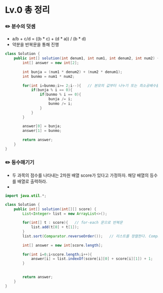# Lv.0 총 정리

###        ✏️ 분수의 덧셈

- a/b + c/d = ((b * c) + (d * a)) / (b * d) </br>
- 약분을 반복문을 통해 진행 </br>
```java
class Solution {
    public int[] solution(int denum1, int num1, int denum2, int num2) {
        int[] answer = new int[2];
        
        int bunja = (num1 * denum2) + (num2 * denum1);
        int bunmo = num1 * num2;
        
        for(int i=bunmo;i>= 2;i--){   // 분모의 값부터 나누기 또는 최소공배수를 구해서 해도된다.
            if(bunja % i == 0){
                if(bunmo % i == 0){
                    bunja /= i;
                    bunmo /= i;
                }
            }
        }
        
        answer[0] = bunja;
        answer[1] = bunmo;
        
        return answer;
    }
}
```

###        ✏️ 등수매기기

- 두 과목의 점수를 나타내는 2차원 배열 score가 있다고 가정하자. 해당 배열의 등수를 배열로 출력하라. </br>
- 
```java
import java.util.*;

class Solution {
    public int[] solution(int[][] score) {
        List<Integer> list = new ArrayList<>();
        
        for(int[] t : score){   // for-each 문으로 반복문
            list.add(t[0] + t[1]);
        }
        list.sort(Comparator.reverseOrder());   // 리스트를 정렬한다. Comparator.reverseOrder()를 통해 내림차순
        
        int[] answer = new int[score.length];
        
        for(int i=0;i<score.length;i++){        
            answer[i] = list.indexOf(score[i][0] + score[i][1]) + 1;    // indexOf를 사용하면 가장 적은 인덱스가 나옴
        }
            
        
        return answer;
    }
}
```

